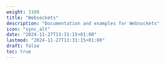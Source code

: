 ```yaml
---
weight: 3100
title: "Websockets"
description: "Documentation and examples for Websockets"
icon: "sync_alt"
date: "2024-11-27T13:31:15+01:00"
lastmod: "2024-11-27T13:31:15+01:00"
draft: false
toc: true
---
```

